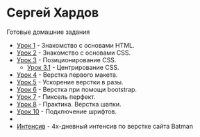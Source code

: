 # Сергей Хардов
Готовые домашние задания

* [Урок 1](sergiohardov.github.io/lesson_1/ "Описание") - Знакомство с основами HTML.
* [Урок 2](sergiohardov.github.io/lesson_2/ "Описание") - Знакомство с основами CSS.
* [Урок 3](sergiohardov.github.io/lesson_3/ "Описание") - Позиционирование CSS.
   * [Урок 3.1](sergiohardov.github.io/lesson_3_1/ "Описание") - Центрирование CSS.
* [Урок 4](sergiohardov.github.io/lesson_4/ "Описание") - Верстка первого макета.
* [Урок 5](sergiohardov.github.io/lesson_5/ "Описание") - Ускорение верстки в разы.
* [Урок 6](sergiohardov.github.io/lesson_6/ "Описание") - Верстка при помощи bootstrap.
* [Урок 7](sergiohardov.github.io/lesson_7/ "Описание") - Пиксель перфект.
* [Урок 8](sergiohardov.github.io/lesson_8/ "Описание") - Практика. Верстка шапки.
* [Урок 10](sergiohardov.github.io/lesson_10/ "Описание") - Подключение шрифтов.
*
* [Интенсив](sergiohardov.github.io/batman/ "Описание") - 4х-дневный интенсив по верстке сайта Batman
